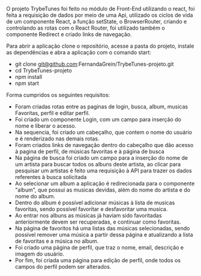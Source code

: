 O projeto TrybeTunes foi feito no módulo de Front-End utilizando o react, foi feita a requisição
de dados por meio de uma Api, utilizado os ciclos de vida de um componente React, a função setState, o BrowserRouter, criando e controlando as rotas com o React Router, foi utilizado também o componente Redirect e criado links de navegação.

Para abrir a aplicação clone o repositório, acesse a pasta do projeto, instale as dependências 
e abra a aplicação com o comando start:
 - git clone git@github.com:FernandaGrein/TrybeTunes-projeto.git
 - cd TrybeTunes-projeto
 - npm install 
 - npm start

Forma cumpridos os seguintes requisitos: 
- Foram criadas rotas entre as paginas de login, busca, album, musicas Favoritas, perfil e editar perfil.
- Foi criado um componente Login, com um campo para inserção do nome e liberar o acesso.
- Na sequencia, foi criado um cabeçalho, que contem o nome do usuário e é renderizado nas demais rotas.
- Foram criados links de navegação dentro do cabeçalho que dão acesso à pagina de perfil, de músicas favoritas e à página de busca
- Na página de busca foi criado um campo para a inserção do nome de um artista para buscar todos os albuns deste artista, ao clicar para pesquisar um artistas é feito uma requisição à API para trazer os dados referentes à busca solicitada
- Ao selecionar um album a aplicação é redirecionada para o componente "album", que possui as musicas devidas, além do nome do artista e do nome do album.
- Dentro do album é possível adicionar músicas à lista de musicas favoritas, sendo possível favoritar e desfavoritar uma musica.
- Ao entrar nos albuns as músicas já haviam sido favoritadas anteriormente devem ser recuperadas, e continuar como favoritas.
- Na página de favoritos há uma listas das músicas selecionadas, sendo possível remover uma música a partir dessa página e atualizando a lista de favoritas e a música no album.
- Foi criado uma página de perfil, que traz o nome, email, descrição e imagem do usuário.
- Por fim, foi criada uma página para edição de perfil, onde todos os campos do perfil podem ser 
alterados.
